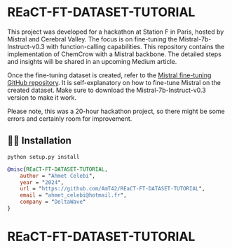 # REaCT-FT-DATASET-TUTORIAL

This project was developed for a hackathon at Station F in Paris, hosted by Mistral and Cerebral Valley. The focus is on fine-tuning the Mistral-7b-Instruct-v0.3 with function-calling capabilities. This repository contains the implementation of ChemCrow with a Mistral backbone. The detailed steps and insights will be shared in an upcoming Medium article.

Once the fine-tuning dataset is created, refer to the [Mistral fine-tuning GitHub repository](https://github.com/mistralai/mistral-finetune). It is self-explanatory on how to fine-tune Mistral on the created dataset. Make sure to download the Mistral-7b-Instruct-v0.3 version to make it work.

Please note, this was a 20-hour hackathon project, so there might be some errors and certainly room for improvement.

## 👩‍💻 Installation

```
python setup.py install 
```

```bibtex
@misc{REaCT-FT-DATASET-TUTORIAL,
    author = "Ahmet Celebi",
    year = "2024",
    url = "https://github.com/AmT42/REaCT-FT-DATASET-TUTORIAL",
    email = "ahmet_celebi@hotmail.fr",
    company = "DeltaWave"
}
```
# REaCT-FT-DATASET-TUTORIAL


